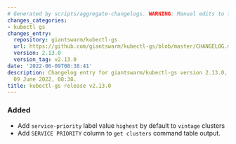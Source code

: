 ```yaml
---
# Generated by scripts/aggregate-changelogs. WARNING: Manual edits to this files will be overwritten.
changes_categories:
- kubectl gs
changes_entry:
  repository: giantswarm/kubectl-gs
  url: https://github.com/giantswarm/kubectl-gs/blob/master/CHANGELOG.md#2130---2022-06-09
  version: 2.13.0
  version_tag: v2.13.0
date: '2022-06-09T08:38:41'
description: Changelog entry for giantswarm/kubectl-gs version 2.13.0, published on
  09 June 2022, 08:38.
title: kubectl-gs release v2.13.0
---
```


### Added
- Add `service-priority` label value `highest` by default to `vintage` clusters
- Add `SERVICE PRIORITY` column to `get clusters` command table output.
